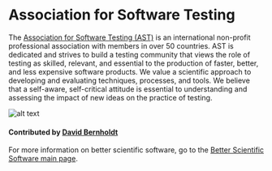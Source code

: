 # Association for Software Testing

The [Association for Software Testing (AST)](https://www.associationforsoftwaretesting.org/) is an international non-profit professional association with members in over 50 countries. AST is dedicated and strives to build a testing community that views the role of testing as skilled, relevant, and essential to the production of faster, better, and less expensive software products. We value a scientific approach to developing and evaluating techniques, processes, and tools. We believe that a self-aware, self-critical attitude is essential to understanding and assessing the impact of new ideas on the practice of testing.

![alt text](https://www.associationforsoftwaretesting.org/wp-content/uploads/new_ast_logo_white_204x102.jpg "AST Logo")

#### Contributed by [David Bernholdt](http://github.com/bernhold)

For more information on better scientific software, go to the [Better Scientific Software main page](http://betterscientificsoftware.info).

<!---
Publish: yes
Categories: collaboration
Topics: Projects and organizations
Tags: organization
Level: 2
Prerequisites: defaults
Aggregate: none
--->
